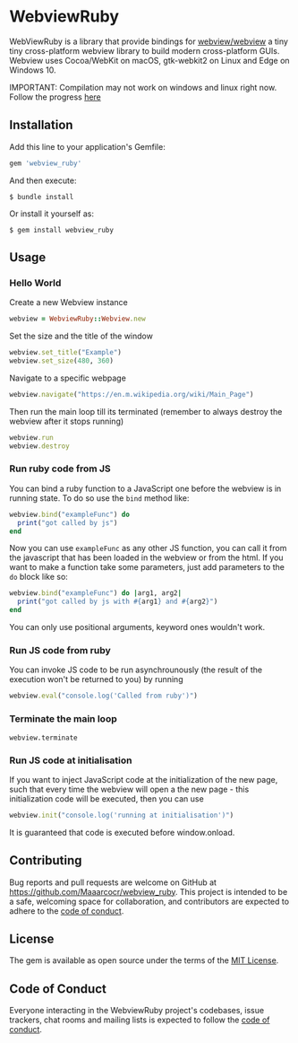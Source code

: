 # WebviewRuby

WebViewRuby is a library that provide bindings for [webview/webview](https://github.com/webview/webview) a tiny tiny cross-platform webview library to build modern cross-platform GUIs. Webview uses Cocoa/WebKit on macOS, gtk-webkit2 on Linux and Edge on Windows 10.

IMPORTANT: Compilation may not work on windows and linux right now. Follow the progress [here](https://github.com/Maaarcocr/webview_ruby/issues/1)

## Installation

Add this line to your application's Gemfile:

```ruby
gem 'webview_ruby'
```

And then execute:

    $ bundle install

Or install it yourself as:

    $ gem install webview_ruby

## Usage

### Hello World

Create a new Webview instance 

```ruby
webview = WebviewRuby::Webview.new
```

Set the size and the title of the window

```ruby
webview.set_title("Example")
webview.set_size(480, 360)
```

Navigate to a specific webpage

```ruby
webview.navigate("https://en.m.wikipedia.org/wiki/Main_Page")
```

Then run the main loop till its terminated (remember to always destroy the webview after it stops running)

```ruby
webview.run
webview.destroy
```

### Run ruby code from JS

You can bind a ruby function to a JavaScript one before the webview is in running state. To do so use the `bind` method like:

```ruby
webview.bind("exampleFunc") do
  print("got called by js")
end
```

Now you can use `exampleFunc` as any other JS function, you can call it from the javascript that has been loaded in the webview or
from the html. If you want to make a function take some parameters, just add parameters to the `do` block like so: 

```ruby
webview.bind("exampleFunc") do |arg1, arg2|
  print("got called by js with #{arg1} and #{arg2}")
end
```

You can only use positional arguments, keyword ones wouldn't work.

### Run JS code from ruby

You can invoke JS code to be run asynchrounously (the result of the execution won't be returned to you) by running

```ruby
webview.eval("console.log('Called from ruby')")
```

### Terminate the main loop

```
webview.terminate
```

### Run JS code at initialisation

If you want to inject JavaScript code at the initialization of the new page, such that every time the webview will open a the new page - this initialization code will be executed, then you can use

```ruby
webview.init("console.log('running at initialisation')")
```

It is guaranteed that code is executed before window.onload.

## Contributing

Bug reports and pull requests are welcome on GitHub at https://github.com/Maaarcocr/webview_ruby. This project is intended to be a safe, welcoming space for collaboration, and contributors are expected to adhere to the [code of conduct](https://github.com/[USERNAME]/webview_ruby/blob/master/CODE_OF_CONDUCT.md).

## License

The gem is available as open source under the terms of the [MIT License](https://opensource.org/licenses/MIT).

## Code of Conduct

Everyone interacting in the WebviewRuby project's codebases, issue trackers, chat rooms and mailing lists is expected to follow the [code of conduct](https://github.com/[USERNAME]/webview_ruby/blob/master/CODE_OF_CONDUCT.md).
